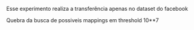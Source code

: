 Esse experimento realiza a transferência apenas no dataset do facebook

Quebra da busca de possiveis mappings em threshold 10**7
